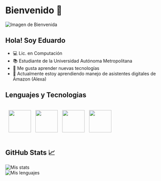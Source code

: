 # Bienvenido 👋

![Imagen de Bienvenida](https://github.com/LaloSP-dev/LaloSP-dev/blob/main/banner.gif)

## Hola! Soy Eduardo
- 💻 Lic. en Computación
- 📚 Estudiante de la Universidad Autónoma Metropolitana
- 🤔 Me gusta aprender nuevas tecnologías
- 🌱 Actualmente estoy aprendiendo manejo de asistentes digitales de Amazon (Alexa)

## Lenguajes y Tecnologias

<br />
<div>
  <img src="https://cdn.jsdelivr.net/gh/devicons/devicon/icons/java/java-original-wordmark.svg" height="70" style="margin-left: 10px"/>
  <img src="https://cdn.jsdelivr.net/gh/devicons/devicon/icons/javascript/javascript-original.svg"  height="70" style="margin-left: 10px"/>
  <img src="https://cdn.jsdelivr.net/gh/devicons/devicon/icons/python/python-original-wordmark.svg" height="70" style="margin-left: 10px"/>
  <img src="https://cdn.jsdelivr.net/gh/devicons/devicon/icons/spring/spring-original-wordmark.svg" height="70" style="margin-left: 10px"/>
</div> 
<br>

## GitHub Stats 📈
![Mis stats](https://github-readme-stats.vercel.app/api?username=LaloSP-dev&theme=gruvbox&show_icons=true)
<br>
![Mis lenguajes](https://github-readme-stats.vercel.app/api/top-langs/?username=LaloSP-dev&theme=gruvbox)
